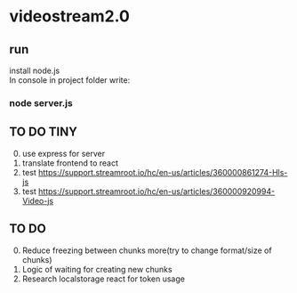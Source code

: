 # videostream2.0

## run

install node.js  
In console in project folder write: 
### node server.js 

## TO DO TINY
0. use express for server
1. translate frontend to react
2. test https://support.streamroot.io/hc/en-us/articles/360000861274-Hls-js
3. test https://support.streamroot.io/hc/en-us/articles/360000920994-Video-js

## TO DO
0. Reduce freezing between chunks more(try to change format/size of chunks)
1. Logic of waiting for creating new chunks
2. Research localstorage react for token usage
